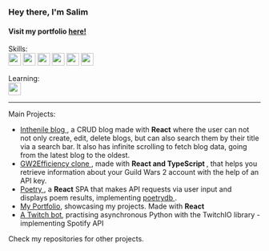 
### Hey there, I'm Salim
  
#### Visit my portfolio <a href="https://inthenile.github.io/myportfolio/"> here! </a>

Skills: <br>
<img src="https://img.shields.io/badge/React-white?logo=React&logoColor=blue" height="25px"> 
<img src="https://img.shields.io/badge/TypeScript-blue?logo=typescript&logoColor=white" height="25px"> 
<img src="https://img.shields.io/badge/JavaScript-yellow?logo=javascript&logoColor=black" height="25px"> 
<img src="https://img.shields.io/badge/HTML-white?logo=html5&logoColor=orange" height="25px"> 
<img src="https://img.shields.io/badge/CSS-white?logo=css3&logoColor=blue" height="25px"> 
<img src="https://img.shields.io/badge/Git-white?logo=git&logoColor=orange" height="25px"> 

Learning: <br>
<img src="https://img.shields.io/badge/MySQL-00000F?logo=mysql&logoColor=white" height="25px"> 

<hr>


Main Projects:  <ul class="projects">
                        <li> <a href="https://github.com/inthenile/blog"> Inthenile blog </a>, a CRUD blog made with <b>React</b> where the user can not not only create, edit, delete blogs, but can also search them by their title via a search bar. It also has infinite scrolling to fetch blog data, going from the latest blog to the oldest.</li>
                        <li> <a href="https://github.com/inthenile/gw2efficiencyclone"> GW2Efficiency clone </a>, made with <b> React and TypeScript </b>, that helps you retrieve information about your Guild Wars 2 account with the help of an API key.</li>
                        <li> <a href="https://github.com/inthenile/poetry-React-app" > Poetry </a>, a <b>React</b> SPA that makes API requests via user input and displays poem results, implementing <a href="https://github.com/thundercomb/poetrydb"> poetrydb </a>.</li>
                        <li><a href="https://github.com/inthenile/myportfolio" > My Portfolio</a>, showcasing my projects. Made with <b>React</b> </li>
                        <li><a href="https://github.com/inthenile/mytwitchbot"> A Twitch bot</a>, practising asynchronous Python with the TwitchIO library - implementing Spotify API</li>
                      </ul>
            Check my repositories for other projects.
